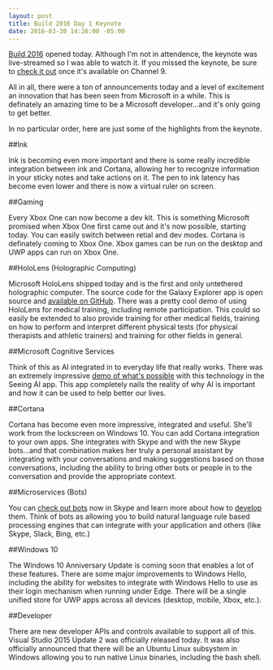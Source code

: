 ```yaml
---
layout: post
title: Build 2016 Day 1 Keynote
date: 2016-03-30 14:26:00 -05:00
---
```


[Build 2016](http://build.microsoft.com/) opened today. Although I'm not in attendence, the keynote was live-streamed so I was able to watch it. If you missed the keynote, be sure to [check it out](https://channel9.msdn.com/Events/Build/2016/KEY01) once it's available on Channel 9.

All in all, there were a ton of announcements today and a level of excitement an innovation that has been seen from Microsoft in a while. This is definately an amazing time to be a Microsoft developer...and it's only going to get better.

In no particular order, here are just some of the highlights from the keynote.

##Ink

Ink is becoming even more important and there is some really incredible integration between ink and Cortana, allowing her to recognize information in your sticky notes and take actions on it. The pen to ink latency has become even lower and there is now a virtual ruler on screen.

##Gaming

Every Xbox One can now become a dev kit. This is something Microsoft promised when Xbox One first came out and it's now possible, starting today. You can easily switch between retial and dev modes. Cortana is definately coming to Xbox One. Xbox games can be run on the desktop and UWP apps can run on Xbox One.

##HoloLens (Holographic Computing)

Microsoft HoloLens shipped today and is the first and only untethered holographic computer. The source code for the Galaxy Explorer app is open source and [available on GitHub](https://github.com/Microsoft/GalaxyExplorer). There was a pretty cool demo of using HoloLens for medical training, including remote participation. This could so easily be extended to also provide training for other medical fields, training on how to perform and interpret different physical tests (for physical therapists and athletic trainers) and training for other fields in general.

##Microsoft Cognitive Services

Think of this as AI integrated in to everyday life that really works. There was an extremely impressive [demo of what's possible](https://twitter.com/Microsoft/status/715234824844288000) with this technology in the Seeing AI app. This app completely nails the reality of why AI is important and how it can be used to help better our lives.

##Cortana

Cortana has become even more impressive, integrated and useful. She'll work from the lockscreen on Windows 10. You can add Cortana integration to your own apps. She integrates with Skype and with the new Skype bots...and that combination makes her truly a personal assistant by integrating with your conversations and making suggestions based on those conversations, including the ability to bring other bots or people in to the conversation and provide the appropriate context.

##Microservices (Bots)

You can [check out bots](http://bots.botframework.com) now in Skype and learn more about how to [develop](http://dev.botframework.com) them. Think of bots as allowing you to build natural language rule based processing engines that can integrate with your application and others (like Skype, Slack, Bing, etc.)

##Windows 10

The Windows 10 Anniversary Update is coming soon that enables a lot of these features. There are some major improvements to Windows Hello, including the ability for websites to integrate with Windows Hello to use as their login mechanism when running under Edge. There will be a single unified store for UWP apps across all devices (desktop, mobile, Xbox, etc.).

##Developer

There are new developer APIs and controls available to support all of this. Visual Studio 2015 Update 2 was officially released today. It was also officially announced that there will be an Ubuntu Linux subsystem in Windows allowing you to run native Linux binaries, including the bash shell.
